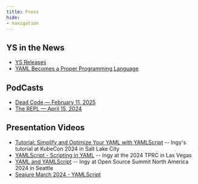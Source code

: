 ```yaml
---
title: Press
hide:
- navigation
---
```



## YS in the News

* [YS Releases](https://github.com/yaml/yamlscript/releases)
* [YAML Becomes a Proper Programming Language](
  https://thenewstack.io/with-yamlscript-yaml-becomes-a-proper-programming-language/)

## PodCasts

* [Dead Code — February 11, 2025](
  https://shows.acast.com/dead-code/episodes/yet-another-podcast-episode-with-ingy-dot-net)
* [The REPL — April 15, 2024](https://www.therepl.net/episodes/52/)

<!-- - Events: '' -->

## Presentation Videos

* [Tutorial: Simplify and Optimize Your YAML with YAMLScript](
  https://www.youtube.com/watch?v=Cdi3Q4Wrt48) --
  Ingy's tutorial at KubeCon 2024 in Salt Lake City
* [YAMLScript - Scripting in YAML](
  https://www.youtube.com/watch?v=RFIukRdFe1o) --
  Ingy at the 2024 TPRC in Las Vegas
* [YAML and YAMLScript](https://www.youtube.com/watch?v=u-OCEHNdwlU) --
  Ingy at Open Source Summit North America 2024 in Seattle
* [Seajure March 2024 - YAMLScript](
  https://www.youtube.com/watch?v=GajOBwBcFyA)

<!--
## Meetups

* [Toronto Smarter DevOps 2025-02-13](https://yamlscript.org/talk/20250213/)
-->
